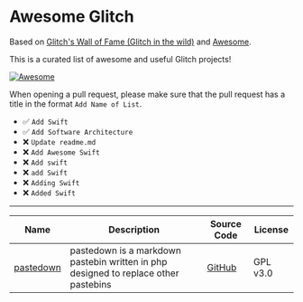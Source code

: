 # Awesome Glitch

Based on [Glitch's Wall of Fame (Glitch in the wild)](https://support.glitch.com/t/glitchs-wall-of-fame-glitch-in-the-wild/29536) and [Awesome](https://awesome.re/).

This is a curated list of awesome and useful Glitch projects!

[![Awesome](https://awesome.re/badge-flat2.svg)](https://awesome.re)

When opening a pull request, please make sure that the pull request has a title in the format `Add Name of List`.
- ✅ `Add Swift`
- ✅ `Add Software Architecture`
- ❌ `Update readme.md`
- ❌ `Add Awesome Swift`
- ❌ `Add swift`
- ❌ `add Swift`
- ❌ `Adding Swift`
- ❌ `Added Swift`

---

| Name | Description | Source Code | License |
|------|-------------| ----------- | ------- |
| [pastedown](https://pastedown.glitch.me) | pastedown is a markdown pastebin written in php designed to replace other pastebins | [GitHub](https://github.com/aboutDavid/pastedown) | GPL v3.0 |


